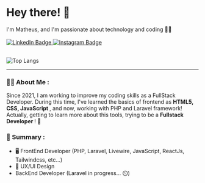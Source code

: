 <div id="header" align="left" >
  <div>
    <h1> Hey there! 🖖 </h1>
    <span>I'm Matheus, and I'm passionate about technology and coding 🧑‍💻</span>
    <br><br>
    <a href="https://www.linkedin.com/in/matheus-domingues-motta-918438257/)">
      <img src="https://img.shields.io/badge/LinkedIn-blue?style=for-the-badge&logo=linkedin&logoColor=white" alt="LinkedIn Badge"/>
    </a>
    <a href="https://www.instagram.com/o_matheus_motta/">
      <img src="https://img.shields.io/badge/Instagram-E4405F?style=for-the-badge&logo=instagram&logoColor=white" alt="Instagram Badge"/>
    </a>
  </div>

  <br>
  
   ![Top Langs](https://github-readme-stats.vercel.app/api/top-langs/?username=MatheusMottaGit&hide_progress=true&theme=gruvbox)
   
  ---

### :man_technologist: About Me :
  <span>
    Since 2021, I am working to improve my coding skills as a FullStack Developer. During this time, I've learned the basics of frontend as   <strong> HTML5, CSS, JavaScript </strong>, and now, working with PHP and Laravel framework!
  </span>

  <br>

  <span>
    Actually, getting to learn more about this tools, trying to be a <strong> Fullstack Developer </strong>! 🚀
  </span>

### :scroll: Summary :
  - 🖥️ FrontEnd Developer (PHP, Laravel, Livewire, JavaScript, ReactJs, Tailwindcss, etc...)
  -  🔣 UX/UI Design
  -  BackEnd Developer (Laravel in progress... ⏲️)
